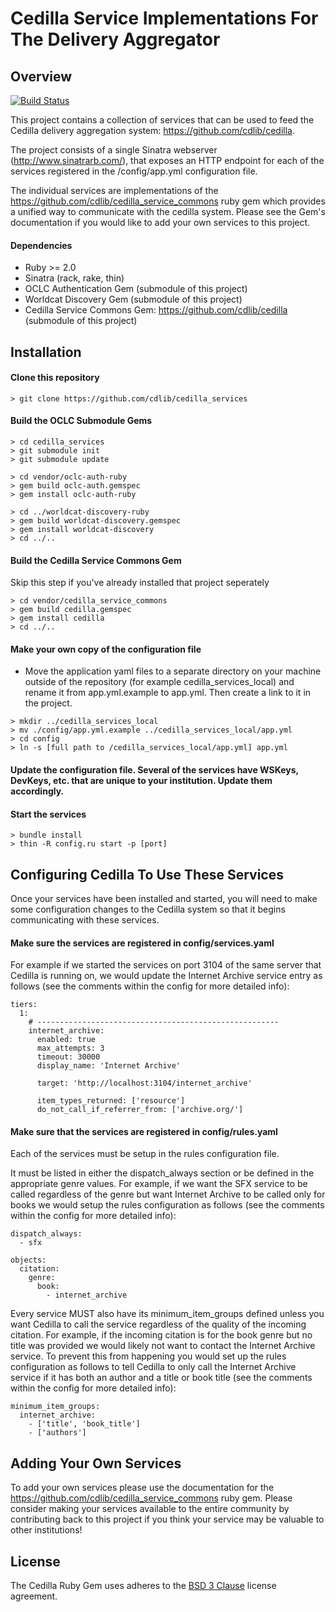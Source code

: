 # Cedilla Service Implementations For The Delivery Aggregator

## Overview

[![Build Status](https://secure.travis-ci.org/cdlib/cedilla_services.png?branch=master)](http://travis-ci.org/cdlib/cedilla_services)

This project contains a collection of services that can be used to feed the Cedilla delivery aggregation system: https://github.com/cdlib/cedilla.

The project consists of a single Sinatra webserver (http://www.sinatrarb.com/), that exposes an HTTP endpoint for each of the services registered in the /config/app.yml configuration file.

The individual services are implementations of the https://github.com/cdlib/cedilla_service_commons ruby gem which provides a unified way to communicate with the cedilla system. Please see the Gem's documentation if you would like to add your own services to this project.

#### Dependencies

- Ruby >= 2.0
- Sinatra (rack, rake, thin)
- OCLC Authentication Gem (submodule of this project)
- Worldcat Discovery Gem (submodule of this project)
- Cedilla Service Commons Gem: https://github.com/cdlib/cedilla (submodule of this project)

## Installation

#### Clone this repository
```
> git clone https://github.com/cdlib/cedilla_services
```

#### Build the OCLC Submodule Gems
```
> cd cedilla_services
> git submodule init
> git submodule update

> cd vendor/oclc-auth-ruby
> gem build oclc-auth.gemspec
> gem install oclc-auth-ruby

> cd ../worldcat-discovery-ruby
> gem build worldcat-discovery.gemspec
> gem install worldcat-discovery
> cd ../..
```

#### Build the Cedilla Service Commons Gem
Skip this step if you've already installed that project seperately
```
> cd vendor/cedilla_service_commons
> gem build cedilla.gemspec
> gem install cedilla
> cd ../..
```

#### Make your own copy of the configuration file
* Move the application yaml files to a separate directory on your machine outside of the repository (for example cedilla_services_local) and rename it from app.yml.example to app.yml. Then create a link to it in the project.
```
> mkdir ../cedilla_services_local
> mv ./config/app.yml.example ../cedilla_services_local/app.yml
> cd config
> ln -s [full path to /cedilla_services_local/app.yml] app.yml
```

#### Update the configuration file. Several of the services have WSKeys, DevKeys, etc. that are unique to your institution. Update them accordingly.

#### Start the services
```
> bundle install
> thin -R config.ru start -p [port]
```

## Configuring Cedilla To Use These Services

Once your services have been installed and started, you will need to make some configuration changes to the Cedilla system so that it begins communicating with these services.

#### Make sure the services are registered in config/services.yaml
For example if we started the services on port 3104 of the same server that Cedilla is running on, we would update the Internet Archive service entry as follows (see the comments within the config for more detailed info):
```
tiers:
  1:
    # ------------------------------------------------------
    internet_archive:
      enabled: true
      max_attempts: 3
      timeout: 30000
      display_name: 'Internet Archive'

      target: 'http://localhost:3104/internet_archive'

      item_types_returned: ['resource']
      do_not_call_if_referrer_from: ['archive.org/']
```

#### Make sure that the services are registered in config/rules.yaml
Each of the services must be setup in the rules configuration file. 

It must be listed in either the dispatch_always section or be defined in the appropriate genre values. For example, if we want the SFX service to be called regardless of the genre but want Internet Archive to be called only for books we would setup the rules configuration as follows (see the comments within the config for more detailed info):
```
dispatch_always:
  - sfx

objects:
  citation:
    genre:
      book:
        - internet_archive

```

Every service MUST also have its minimum_item_groups defined unless you want Cedilla to call the service regardless of the quality of the incoming citation. For example, if the incoming citation is for the book genre but no title was provided we would likely not want to contact the Internet Archive service. To prevent this from happening you would set up the rules configuration as follows to tell Cedilla to only call the Internet Archive service if it has both an author and a title or book title (see the comments within the config for more detailed info):
```
minimum_item_groups:
  internet_archive:
    - ['title', 'book_title']
    - ['authors']
```

## Adding Your Own Services

To add your own services please use the documentation for the https://github.com/cdlib/cedilla_service_commons ruby gem. Please consider making your services available to the entire community by contributing back to this project if you think your service may be valuable to other institutions!

## License

The Cedilla Ruby Gem uses adheres to the [BSD 3 Clause](./LICENSE.md) license agreement.
